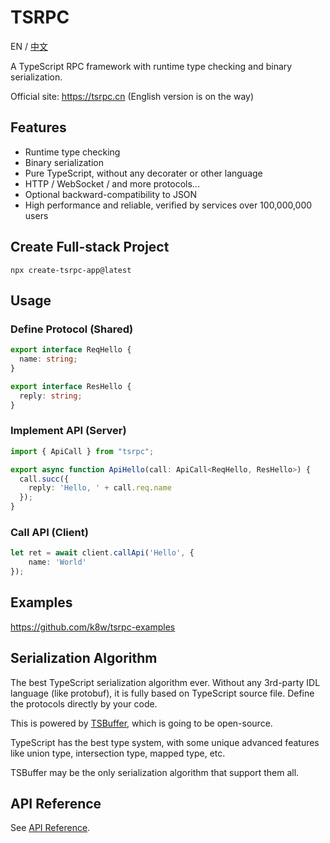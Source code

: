 # TSRPC

EN / [中文](https://tsrpc.cn/docs/introduction.html)

A TypeScript RPC framework with runtime type checking and binary serialization.

Official site: https://tsrpc.cn (English version is on the way)

## Features
- Runtime type checking
- Binary serialization
- Pure TypeScript, without any decorater or other language
- HTTP / WebSocket / and more protocols...
- Optional backward-compatibility to JSON
- High performance and reliable, verified by services over 100,000,000 users

## Create Full-stack Project
```
npx create-tsrpc-app@latest
```

## Usage

### Define Protocol (Shared)
```ts
export interface ReqHello {
  name: string;
}

export interface ResHello {
  reply: string;
}
```

### Implement API (Server)
```ts
import { ApiCall } from "tsrpc";

export async function ApiHello(call: ApiCall<ReqHello, ResHello>) {
  call.succ({
    reply: 'Hello, ' + call.req.name
  });
}
```

### Call API (Client)
```ts
let ret = await client.callApi('Hello', {
    name: 'World'
});
```

## Examples

https://github.com/k8w/tsrpc-examples

## Serialization Algorithm
The best TypeScript serialization algorithm ever.
Without any 3rd-party IDL language (like protobuf), it is fully based on TypeScript source file. Define the protocols directly by your code.

This is powered by [TSBuffer](https://github.com/tsbuffer), which is going to be open-source.

TypeScript has the best type system, with some unique advanced features like union type, intersection type, mapped type, etc.

TSBuffer may be the only serialization algorithm that support them all.



## API Reference
See [API Reference](./docs/api/tsrpc.md).